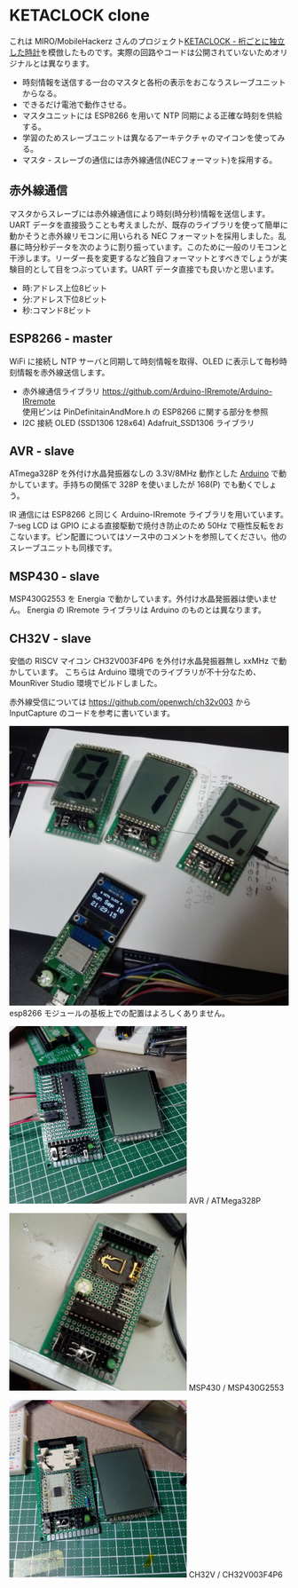 # KETACLOCK clone

これは MIRO/MobileHackerz さんのプロジェクト[KETACLOCK - 桁ごとに独立した時計](http://mobilehackerz.jp/contents/Hardware/KETACLOCK)を模倣したものです。実際の回路やコードは公開されていないためオリジナルとは異なります。

* 時刻情報を送信する一台のマスタと各桁の表示をおこなうスレーブユニットからなる。
* できるだけ電池で動作させる。
* マスタユニットには ESP8266 を用いて NTP 同期による正確な時刻を供給する。
* 学習のためスレーブユニットは異なるアーキテクチャのマイコンを使ってみる。
* マスタ - スレーブの通信には赤外線通信(NECフォーマット)を採用する。

## 赤外線通信

マスタからスレーブには赤外線通信により時刻(時分秒)情報を送信します。
UART データを直接扱うことも考えましたが、既存のライブラリを使って簡単に動かそうと赤外線リモコンに用いられる NEC フォーマットを採用しました。乱暴に時分秒データを次のように割り振っています。このために一般のリモコンと干渉します。リーダー長を変更するなど独自フォーマットとすべきでしょうが実験目的として目をつぶっています。UART データ直接でも良いかと思います。

* 時:アドレス上位8ビット
* 分:アドレス下位8ビット
* 秒:コマンド8ビット

## ESP8266 - master

WiFi に接続し NTP サーバと同期して時刻情報を取得、OLED に表示して毎秒時刻情報を赤外線送信します。

* 赤外線通信ライブラリ https://github.com/Arduino-IRremote/Arduino-IRremote  
使用ピンは PinDefinitainAndMore.h の ESP8266 に関する部分を参照
* I2C 接続 OLED (SSD1306 128x64) Adafruit_SSD1306 ライブラリ  

## AVR - slave

ATmega328P を外付け水晶発振器なしの 3.3V/8MHz 動作とした [Arduino](https://github.com/technoblogy/atmegabreadboard) で動かしています。手持ちの関係で 328P を使いましたが 168(P) でも動くでしょう。

IR 通信には ESP8266 と同じく Arduino-IRremote ライブラリを用いています。7-seg LCD は GPIO による直接駆動で焼付き防止のため 50Hz で極性反転をおこないます。ピン配置についてはソース中のコメントを参照してください。他のスレーブユニットも同様です。

## MSP430 - slave

MSP430G2553 を Energia で動かしています。外付け水晶発振器は使いません。
Energia の IRremote ライブラリは Arduino のものとは異なります。

## CH32V - slave

安価の RISCV マイコン CH32V003F4P6 を外付け水晶発振器無し xxMHz で動かしています。
こちらは Arduino 環境でのライブラリが不十分なため、MounRiver Studio 環境でビルドしました。

赤外線受信については https://github.com/openwch/ch32v003 から InputCapture のコードを参考に書いています。

![KETACLOCK](KETACLOCK.jfif)
esp8266 モジュールの基板上での配置はよろしくありません。

<img src="ATmega328P.jfif" width="320" /> AVR / ATMega328P

<img src="MSP430.jfif" width="320" /> MSP430 / MSP430G2553

<img src="CH32V003.jfif" width="320" /> CH32V / CH32V003F4P6
